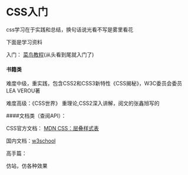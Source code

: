 # CSS入门

css学习在于实践和总结，换句话说光看不写是雾里看花



下面是学习资料

入门： [菜鸟教程](http://www.runoob.com/css/css-tutorial.html)(从头看到尾就入门了)



#### 书籍类

难度中级，重实践，包含CSS2和CSS3新特性《CSS揭秘》，W3C委员会委员 LEA VEROU著

难度高级：《CSS世界》 重理论,CSS2深入讲解，阅文的张鑫旭写的



####文档类（查阅API）：

CSS官方文档： [MDN CSS：层叠样式表](https://developer.mozilla.org/zh-CN/docs/Web/CSS)

国内文档：[w3school](http://www.w3school.com.cn/)



高手篇：

仿站，仿各种效果